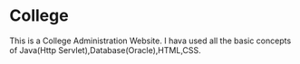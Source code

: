 # College

This is a College Administration Website.
I hava used all the basic concepts of Java(Http Servlet),Database(Oracle),HTML,CSS.


